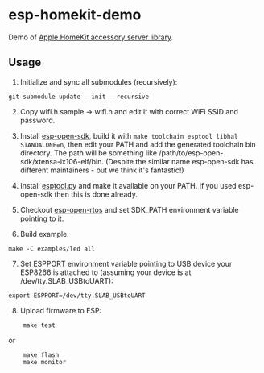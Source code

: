 # esp-homekit-demo
Demo of [Apple HomeKit accessory server
library](https://github.com/maximkulkin/esp-homekit).

## Usage

1. Initialize and sync all submodules (recursively):
```shell
git submodule update --init --recursive
```
2. Copy wifi.h.sample -> wifi.h and edit it with correct WiFi SSID and password.
3. Install [esp-open-sdk](https://github.com/pfalcon/esp-open-sdk), build it with `make toolchain esptool libhal STANDALONE=n`, then edit your PATH and add the generated toolchain bin directory. The path will be something like /path/to/esp-open-sdk/xtensa-lx106-elf/bin. (Despite the similar name esp-open-sdk has different maintainers - but we think it's fantastic!)

4. Install [esptool.py](https://github.com/themadinventor/esptool) and make it available on your PATH. If you used esp-open-sdk then this is done already.
5. Checkout [esp-open-rtos](https://github.com/SuperHouse/esp-open-rtos) and set SDK_PATH environment variable pointing to it.
6. Build example:
```shell
make -C examples/led all
```
7. Set ESPPORT environment variable pointing to USB device your ESP8266 is attached
   to (assuming your device is at /dev/tty.SLAB_USBtoUART):
```shell
export ESPPORT=/dev/tty.SLAB_USBtoUART
```
8. Upload firmware to ESP:
```shell
    make test
```
  or
```shell
    make flash
    make monitor
```
